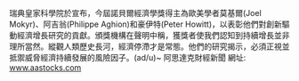 瑞典皇家科學院於宣布，今屆諾貝爾經濟學獎得主為歐美學者莫基爾(Joel Mokyr)、阿吉翁(Philippe Aghion)和豪伊特(Peter Howitt)，以表彰他們對創新驅動經濟增長研究的貢獻。頒獎機構在聲明中稱，獲獎者使我們認知到持續增長並非理所當然。縱觀人類歷史長河，經濟停滯才是常態。他們的研究揭示，必須正視並抵禦威脅經濟持續發展的風險因子。(ad/u)~ 阿思達克財經新聞 網址: www.aastocks.com